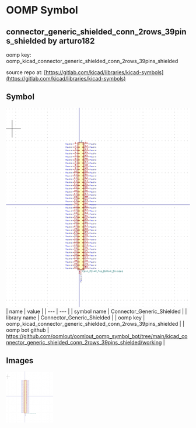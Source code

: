 # OOMP Symbol  
## connector_generic_shielded_conn_2rows_39pins_shielded  by arturo182  
  
oomp key: oomp_kicad_connector_generic_shielded_conn_2rows_39pins_shielded  
  
source repo at: [https://gitlab.com/kicad/libraries/kicad-symbols](https://gitlab.com/kicad/libraries/kicad-symbols)  
## Symbol  
  
[![working.png](working_600.png)](working.png)  
| name | value | 
| --- | --- | 
| symbol name | Connector_Generic_Shielded | 
| library name | Connector_Generic_Shielded | 
| oomp key | oomp_kicad_connector_generic_shielded_conn_2rows_39pins_shielded | 
| oomp bot github | https://github.com/oomlout/oomlout_oomp_symbol_bot/tree/main/kicad_connector_generic_shielded_conn_2rows_39pins_shielded/working | 
## Images  
  
[![working.png](working_140.png)](working.png)  
